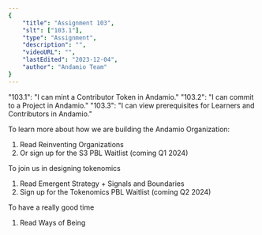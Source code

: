 ```yaml
---
{
    "title": "Assignment 103",
    "slt": ["103.1"],
    "type": "Assignment",
    "description": "",
    "videoURL": "",
    "lastEdited": "2023-12-04",
    "author": "Andamio Team"
}
---
```


"103.1": "I can mint a Contributor Token in Andamio."
"103.2": "I can commit to a Project in Andamio."
"103.3": "I can view prerequisites for Learners and Contributors in Andamio."

To learn more about how we are building the Andamio Organization:
1. Read Reinventing Organizations
2. Or sign up for the S3 PBL Waitlist (coming Q1 2024)

To join us in designing tokenomics
1. Read Emergent Strategy + Signals and Boundaries
2. Sign up for the Tokenomics PBL Waitlist (coming Q2 2024)

To have a really good time
1. Read Ways of Being
